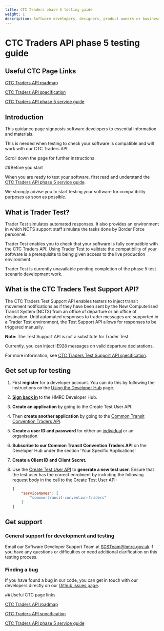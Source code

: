 ```yaml
---
title: CTC Traders phase 5 testing guide
weight: 1
description: Software developers, designers, product owners or business analysts. Integrate your software with Common Transit Convention Traders API.
---
```


# CTC Traders API phase 5 testing guide

## Useful CTC Page Links
[CTC Traders API roadmap](/roadmaps/common-transit-convention-traders-roadmap/#phase-5)

[CTC Traders API specification](/api-documentation/docs/api/service/common-transit-convention-traders/2.0)

[CTC Traders API phase 5 service guide](/guides/ctc-traders-phase5-service-guide/)

## Introduction

This guidance page signposts software developers to essential information and materials.

This is needed when testing to check your software is compatible and will work with our CTC Traders API.

Scroll down the page for further instructions.

##Before you start

When you are ready to test your software, first read and understand the [CTC Traders API phase 5 service guide](/guides/ctc-traders-phase5-service-guide/).

We strongly advise you to start testing your software for compatibility purposes as soon as possible.

## What is Trader Test?

Trader Test simulates automated responses. It also provides an environment in which NCTS support staff simulate the tasks done by Border Force personnel.

Trader Test enables you to check that your software is fully compatible with the CTC Traders API. Using Trader Test to validate the compatibility of your software is a prerequisite to being given access to the live production environment.

Trader Test is currently unavailable pending completion of the phase 5 test scenario development work. 

## What is the CTC Traders Test Support API?

The CTC Traders Test Support API enables testers to inject transit movement notifications as if they have been sent by the New Computerised Transit System (NCTS) from an office of departure or an office of destination. Until automated responses to trader messages are supported in a Trader Test environment, the Test Support API allows for responses to be triggered manually. 

**Note:** The Test Support API is not a substitute for Trader Test.

Currently, you can inject IE928 messages on valid departure declarations.

For more information, see [CTC Traders Test Support API specification](https://developer.service.hmrc.gov.uk/api-documentation/docs/api/service/common-transit-convention-traders-test-support/2.0).

## Get set up for testing

1. First **register** for a developer account. You can do this by following the instructions on the [Using the Developer Hub](/api-documentation/docs/using-the-hub) page.
2. [**Sign back in**](/developer/login) to the HMRC Developer Hub.
3. **Create an application** by going to the Create Test User API.
4. Then **create another application** by going to the [Common Transit Convention Traders API](/api-documentation/docs/api/service/common-transit-convention-traders/1.0).
5. **Create a user ID and password** for either an [individual](/api-documentation/docs/api/service/api-platform-test-user/1.0#_create-a-test-user-which-is-an-individual_post_accordion) or an [organisation](/api-documentation/docs/api/service/api-platform-test-user/1.0#_create-a-test-user-which-is-an-organisation_post_accordion).
6. **Subscribe to our Common Transit Convention Traders API** on the Developer Hub under the section 'Your Specific Applications'.
7. **Create a Client ID and Client Secret.**
8. Use the [Create Test User API](/api-documentation/docs/api/service/api-platform-test-user/1.0) to **generate a new test user**. Ensure that the test user has the correct enrolment by including the following request body in the call to the Create Test User API:

    ```json
    {   
        "serviceNames": [     
            "common-transit-convention-traders"   
        ] 
    }
    ```

## Get support

### General support for development and testing

Email our Software Developer Support Team at [SDSTeam@hmrc.gov.uk](mailto:SDSTeam@hmrc.gov.uk) if you have any questions or difficulties or need additional clarification on this testing process. 

### Finding a bug

If you have found a bug in our code, you can get in touch with our developers directly on our [Github issues page](https://github.com/hmrc/common-transit-convention-traders/issues).

##Useful CTC page links

[CTC Traders API roadmap](/roadmaps/common-transit-convention-traders-roadmap/#phase-5)

[CTC Traders API specification](/api-documentation/docs/api/service/common-transit-convention-traders/2.0)

[CTC Traders API phase 5 service guide](/guides/ctc-traders-phase5-service-guide/)
